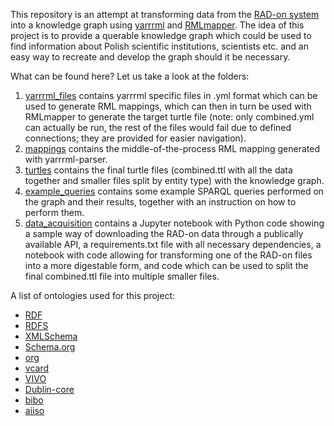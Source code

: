 This repository is an attempt at transforming data from the [RAD-on system](https://radon.nauka.gov.pl/) into a knowledge graph using [yarrrml](https://rml.io/yarrrml/) and [RMLmapper](https://github.com/RMLio/rmlmapper-java). The idea of this project is to provide a querable knowledge graph which could be used to find information about Polish scientific institutions, scientists etc. and an easy way to recreate and develop the graph should it be necessary.

What can be found here? Let us take a look at the folders:

1. [yarrrml_files](https://github.com/kasprzakj/radon_kg_mapping/tree/main/yarrrml_files) contains yarrrml specific files in .yml format which can be used to generate RML mappings, which can then in turn be used with RMLmapper to generate the target turtle file (note: only combined.yml can actually be run, the rest of the files would fail due to defined connections; they are provided for easier navigation).
2. [mappings](https://github.com/kasprzakj/radon_kg_mapping/tree/main/mappings) contains the middle-of-the-process RML mapping generated with yarrrml-parser.
3. [turtles](https://github.com/kasprzakj/radon_kg_mapping/tree/main/turtles) contains the final turtle files (combined.ttl with all the data together and smaller files split by entity type) with the knowledge graph.
4. [example_queries](https://github.com/kasprzakj/radon_kg_mapping/tree/main/example_queries) contains some example SPARQL queries performed on the graph and their results, together with an instruction on how to perform them.
5. [data_acquisition](https://github.com/kasprzakj/radon_kg_mapping/tree/main/data_acquisition) contains a Jupyter notebook with Python code showing a sample way of downloading the RAD-on data through a publically available API, a requirements.txt file with all necessary dependencies, a notebook with code allowing for transforming one of the RAD-on files into a more digestable form, and code which can be used to split the final combined.ttl file into multiple smaller files.

A list of ontologies used for this project:
* [RDF](http://www.w3.org/1999/02/22-rdf-syntax-ns#)
* [RDFS](http://www.w3.org/2000/01/rdf-schema#)
* [XMLSchema](http://www.w3.org/2001/XMLSchema#)
* [Schema.org](http://schema.org/)
* [org](http://www.w3.org/ns/org#)
* [vcard](http://www.w3.org/2006/vcard/ns#)
* [VIVO](http://vivoweb.org/ontology/core#)
* [Dublin-core](http://purl.org/dc/terms/)
* [bibo](http://purl.org/ontology/bibo/)
* [aiiso](http://purl.org/vocab/aiiso/schema#)
